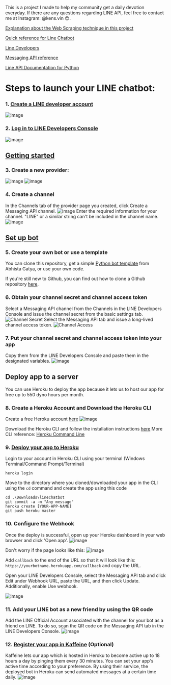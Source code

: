 This is a project I made to help my community get a daily devotion everyday.
If there are any questions regarding LINE API, feel free to contact me at Instagram: @kens.vin 😊.

[Explanation about the Web Scraping technique in this project](https://medium.com/@kevinma28/daily-devotion-web-scraping-using-python-f6d6431af167)

[Quick reference for Line Chatbot](youtube.com/watch?v=TzZM1BtGPtM)

[Line Developers](developers.line.biz)

[Messaging API reference](developers.line.biz/en/reference/messaging-api)

[Line API Documentation for Python](https://github.com/line/line-bot-sdk-python)

# Steps to launch your LINE chatbot:

### 1. [Create a LINE developer account](https://developers.line.biz/en/docs/line-developers-console/login-account/#register-as-developer)
![image](https://user-images.githubusercontent.com/63847755/154469496-14795cd8-26e1-4fa5-9f20-2fcd74d4440b.png)

### 2. [Log in to LINE Developers Console](https://developers.line.biz/console/)
![image](https://user-images.githubusercontent.com/63847755/154469652-f8485d1c-5467-4914-8b23-7d53c09ee5a1.png)

## [Getting started](https://developers.line.biz/en/docs/messaging-api/getting-started/)
### 3. Create a new provider: 
![image](https://user-images.githubusercontent.com/63847755/154469893-0132ba7a-6ac0-46d3-9c33-26e9f82ffab0.png)
![image](https://user-images.githubusercontent.com/63847755/154470062-d3e5214a-ab32-40c7-a0c0-801efd961260.png)

### 4. Create a channel
In the Channels tab of the provider page you created, click Create a Messaging API channel.
![image](https://user-images.githubusercontent.com/63847755/154470116-83baf40b-9cf2-4c71-8c63-d70e6da6d227.png)
Enter the required information for your channel. "LINE" or a similar string can't be included in the channel name.
![image](https://user-images.githubusercontent.com/63847755/154470493-03a15d8d-b65b-4c25-b885-181193948e3d.png)

## [Set up bot](https://developers.line.biz/en/docs/messaging-api/building-bot/#set-up-bot-on-line-developers-console)
### 5. Create your own bot or use a template
You can clone this repository, get a simple [Python bot template](https://github.com/abhishtagatya/pyline-bot) from Abhista Gatya, or use your own code.

If you're still new to Github, you can find out how to clone a Github repository [here](https://www.howtogeek.com/451360/how-to-clone-a-github-repository/).

### 6. Obtain your channel secret and channel access token
Select a Messaging API channel from the Channels in the LINE Developers Console and issue the channel secret from the basic settings tab.
![Channel Secret](https://user-images.githubusercontent.com/63847755/154473468-619d885b-7f76-4b30-8d59-d5b0b3315424.png)
Select the Messaging API tab and issue a long-lived channel access token.
![Channel Access](https://user-images.githubusercontent.com/63847755/154473486-3a3b6655-e9a3-46fb-8660-97102cd0e9a9.png)

### 7. Put your channel secret and channel access token into your app
Copy them from the LINE Developers Console and paste them in the designated variables.
![image](https://user-images.githubusercontent.com/63847755/154639992-973a2ee2-5881-408c-a874-a9f1f268e89c.png)

## Deploy app to a server
You can use Heroku to deploy the app because it lets us to host our app for free up to 550 dyno hours per month.

### 8. Create a Heroku Account and Download the Heroku CLI
Create a free Heroku account [here](https://signup.heroku.com/)
![image](https://user-images.githubusercontent.com/63847755/154642750-50a4c374-02d2-40cf-b085-9226a298651f.png)

Download the Heroku CLI and follow the installation instructions [here](https://devcenter.heroku.com/articles/heroku-cli)
More CLI reference: [Heroku Command Line](https://devcenter.heroku.com/categories/command-line)

### 9. [Deploy your app to Heroku](https://devcenter.heroku.com/articles/getting-started-with-python?singlepage=true)
Login to your account in Heroku CLI using your terminal (Windows Terminal/Command Prompt/Terminal)
```
heroku login
```
Move to the directory where you cloned/downloaded your app in the CLI using the ```cd``` command and create the app using this code
```
cd .\Downloads\linechatbot
git commit -a -m "Any message"
heroku create [YOUR-APP-NAME]
git push heroku master
```

### 10. Configure the Webhook
Once the deploy is successful, open up your Heroku dashboard in your web browser and click 'Open app'.
![image](https://user-images.githubusercontent.com/63847755/154648974-8cb2030f-fe37-46d6-8296-8f929dec77a3.png)

Don't worry if the page looks like this:
![image](https://user-images.githubusercontent.com/63847755/154650926-31ce2fff-5396-4957-b558-5cc0f446aef3.png)

Add ```callback``` to the end of the URL so that it will look like this: ```https://yourbotname.herokuapp.com/callback``` and copy the URL.

Open your LINE Developers Console, select the Messaging API tab and click Edit under Webhook URL, paste the URL, and then click Update. Additionally, enable Use webhook.

![image](https://user-images.githubusercontent.com/63847755/154474387-5763e035-9457-4ce7-b881-f354df5cdb16.png)

### 11. Add your LINE bot as a new friend by using the QR code
Add the LINE Official Account associated with the channel for your bot as a friend on LINE. To do so, scan the QR code on the Messaging API tab in the LINE Developers Console.
![image](https://user-images.githubusercontent.com/63847755/154650320-2234b961-4beb-4c43-a082-c7413785f979.png)

### 12. [Register your app in Kaffeine](http://kaffeine.herokuapp.com/) (Optional)
Kaffeine lets our app which is hosted in Heroku to become active up to 18 hours a day by pinging them every 30 minutes.
You can set your app's active time according to your preference. By using their service, the deployed bot in Heroku can send automated messages at a certain time daily.
![image](https://user-images.githubusercontent.com/63847755/154643001-1ec5f65c-87e3-4c74-9f11-b725e58edefa.png)
